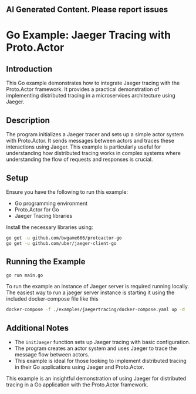 ## AI Generated Content. Please report issues

# Go Example: Jaeger Tracing with Proto.Actor

## Introduction
This Go example demonstrates how to integrate Jaeger tracing with the Proto.Actor framework. It provides a practical demonstration of implementing distributed tracing in a microservices architecture using Jaeger.

## Description
The program initializes a Jaeger tracer and sets up a simple actor system with Proto.Actor. It sends messages between actors and traces these interactions using Jaeger. This example is particularly useful for understanding how distributed tracing works in complex systems where understanding the flow of requests and responses is crucial.

## Setup
Ensure you have the following to run this example:
- Go programming environment
- Proto.Actor for Go
- Jaeger Tracing libraries

Install the necessary libraries using:
```bash
go get -u github.com/bwgame666/protoactor-go
go get -u github.com/uber/jaeger-client-go
```

## Running the Example

```bash
go run main.go
```

To run the example an instance of Jaeger server is required running locally. The easiest way to run a jaeger server
instance is starting it using the included docker-compose file like this

```bash
docker-compose -f ./examples/jaegertracing/docker-compose.yaml up -d
``` 


## Additional Notes
- The `initJaeger` function sets up Jaeger tracing with basic configuration.
- The program creates an actor system and uses Jaeger to trace the message flow between actors.
- This example is ideal for those looking to implement distributed tracing in their Go applications using Jaeger and Proto.Actor.

This example is an insightful demonstration of using Jaeger for distributed tracing in a Go application with the Proto.Actor framework.
